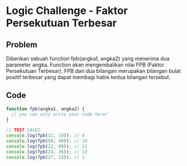 # Logic Challenge - Faktor Persekutuan Terbesar

## Problem

Diberikan sebuah function fpb(angka1, angka2) yang menerima dua parameter angka. Function akan mengembalikan nilai FPB (Faktor Persekutuan Terbesar). FPB dari dua bilangan merupakan bilangan bulat positif terbesar yang dapat membagi habis kedua bilangan tersebut.

## Code

```JavaScript
function fpb(angka1, angka2) {
  // you can only write your code here!
}

// TEST CASES
console.log(fpb(12, 16)); // 4
console.log(fpb(50, 40)); // 10
console.log(fpb(22, 99)); // 11
console.log(fpb(24, 36)); // 12
console.log(fpb(17, 23)); // 1
```
